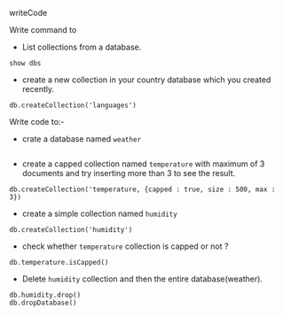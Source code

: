 writeCode

Write command to

- List collections from a database.
```
show dbs
```
- create a new collection in your country database which you created recently.
```
db.createCollection('languages')
```

Write code to:-

- crate a database named `weather`
```
```
- create a capped collection named `temperature` with maximum of 3 documents and try inserting more than 3 to see the result.
```
db.createCollection('temperature, {capped : true, size : 500, max : 3})
```
- create a simple collection named `humidity`
```
db.createCollection('humidity')
```
- check whether `temperature` collection is capped or not ?
```
db.temperature.isCapped()
```
- Delete `humidity` collection and then the entire database(weather).
```
db.humidity.drop()
db.dropDatabase()
```
